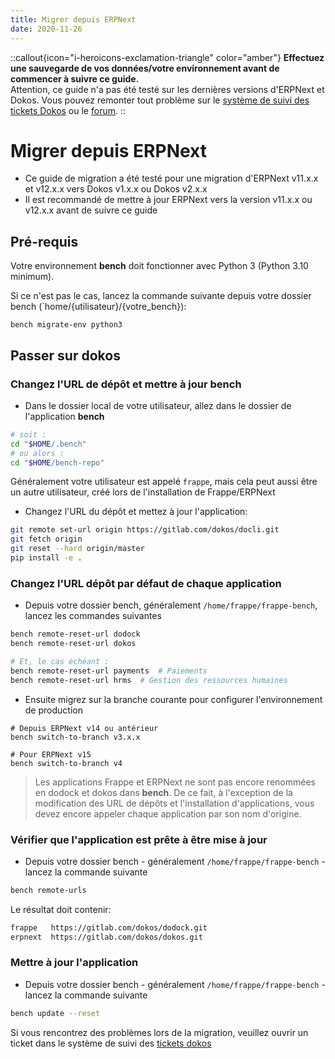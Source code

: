 ```yaml
---
title: Migrer depuis ERPNext
date: 2020-11-26
---
```


::callout{icon="i-heroicons-exclamation-triangle" color="amber"}
**Effectuez une sauvegarde de vos données/votre environnement avant de commencer à suivre ce guide.**  
Attention, ce guide n'a pas été testé sur les dernières versions d'ERPNext et Dokos.
Vous pouvez remonter tout problème sur le [système de suivi des tickets Dokos](https://gitlab.com/dokos/dokos/issues) ou le [forum](https://community.dokos.io).
::

# Migrer depuis ERPNext

- Ce guide de migration a été testé pour une migration d'ERPNext v11.x.x et v12.x.x vers Dokos v1.x.x ou Dokos v2.x.x
- Il est recommandé de mettre à jour ERPNext vers la version v11.x.x ou v12.x.x avant de suivre ce guide


## Pré-requis

Votre environnement __bench__ doit fonctionner avec Python 3 (Python 3.10 minimum).

Si ce n'est pas le cas, lancez la commande suivante depuis votre dossier bench (`home/{utilisateur}/{votre_bench}):

`bench migrate-env python3`


## Passer sur dokos

### Changez l'URL de dépôt et mettre à jour __bench__

- Dans le dossier local de votre utilisateur, allez dans le dossier de l'application __bench__  

```sh
# soit :
cd "$HOME/.bench"
# ou alors :
cd "$HOME/bench-repo"
```

Généralement votre utilisateur est appelé `frappe`, mais cela peut aussi être un autre utilisateur, créé lors de l'installation de Frappe/ERPNext  

- Changez l'URL du dépôt et mettez à jour l'application:

```sh
git remote set-url origin https://gitlab.com/dokos/docli.git
git fetch origin
git reset --hard origin/master
pip install -e .
```

### Changez l'URL dépôt par défaut de chaque application

- Depuis votre dossier bench, généralement `/home/frappe/frappe-bench`, lancez les commandes suivantes  

```sh
bench remote-reset-url dodock
bench remote-reset-url dokos

# Et, le cas échéant :
bench remote-reset-url payments  # Paiements
bench remote-reset-url hrms  # Gestion des ressources humaines
```


- Ensuite migrez sur la branche courante pour configurer l'environnement de production

```
# Depuis ERPNext v14 ou antérieur
bench switch-to-branch v3.x.x

# Pour ERPNext v15
bench switch-to-branch v4
```

> Les applications Frappe et ERPNext ne sont pas encore renommées en dodock et dokos dans __bench__.
> De ce fait, à l'exception de la modification des URL de dépôts et l'installation d'applications, vous devez encore appeler chaque application par son nom d'origine.

### Vérifier que l'application est prête à être mise à jour

- Depuis votre dossier bench - généralement `/home/frappe/frappe-bench` - lancez la commande suivante

```sh
bench remote-urls
```

Le résultat doit contenir:

```sh
frappe   https://gitlab.com/dokos/dodock.git
erpnext  https://gitlab.com/dokos/dokos.git
```

### Mettre à jour l'application

- Depuis votre dossier bench - généralement `/home/frappe/frappe-bench` - lancez la commande suivante

```sh
bench update --reset
```

Si vous rencontrez des problèmes lors de la migration, veuillez ouvrir un ticket dans le système de suivi des [tickets dokos](https://gitlab.com/dokos/dokos/issues)
